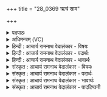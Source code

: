+++
title = "28_0369 ऋचं साम"

+++
<details><summary>पदपाठः</summary>

ऋ꣡च꣢꣯म्। सा꣡म꣢꣯। य꣣जामहे। या꣡भ्या꣢꣯म्। क꣡र्मा꣢꣯णि। कृ꣣ण्व꣡ते꣢। वि। ते꣡इति꣢। स꣡द꣢꣯सि। रा꣣जतः। यज्ञ꣢म्। दे꣣वे꣡षु꣢। व꣣क्षतः। ३६९।
</details>

<details><summary>अधिमन्त्रम् (VC)</summary>

- इन्द्रः
- वामदेवो गौतमः
- अनुष्टुप्
- गान्धारः
- ऐन्द्रं काण्डम्
</details>

<details><summary>हिन्दी : आचार्य रामनाथ वेदालंकार - विषयः</summary>

अगले मन्त्र का देवता ‘ऋक्सामौ’ है, इसमें ऋक् और साम के अध्ययन का विषय है।
</details>

<details><summary>हिन्दी : आचार्य रामनाथ वेदालंकार - पदार्थः</summary>

पदार्थान्वयभाषाः -  हम (ऋचम्) ऋग्वेद का, और (साम) सामवेद का (यजामहे) अर्थज्ञानपूर्वक तथा गीतिज्ञानपूर्वक अध्ययन करते हैं, और अध्यापन कराते हैं (याभ्याम्) जिनसे अर्थात् जिनका अध्ययन-अध्यापन करके (कर्माणि) तदुक्त कर्मों को वेदपाठी लोग (कृण्वते) करते हैं। (ते) वे ऋग्वेद और सामवेद (सदसि) निवासगृह तथा सभागृह में (राजतः) शोभा पाते हैं, क्योंकि वहाँ उनका पाठ और गान किया जाता है। और वे (देवेषु) विद्वानों में (यज्ञम्) यज्ञ-भावना को (वक्षतः) प्राप्त कराते हैं ॥१०॥
</details>

<details><summary>हिन्दी : आचार्य रामनाथ वेदालंकार - भावार्थः</summary>

भावार्थभाषाः -  हमें चाहिए कि ऋग्वेद, सामवेद, सामयोनि ऋचा, ऋचा पर किया जानेवाला सामगान, यह सब योग्य गुरुओं से अर्थज्ञानपूर्वक पढ़कर घर में, सभा में और विभिन्न समारोहों के अवसरों पर सस्वर वेदपाठ और सामगान किया करें ॥१०॥ इस दशति में इन्द्र नाम से और कश्यप नाम से इन्द्र का स्मरण करने से, उसकी अर्चनार्थ प्रेरणा होने से, उसके ध्यान का फल प्रतिपादित होने से, उसके दान की याचना होने से, दिव्य उषा का प्रभाव वर्णित होने से और ऋक् तथा साम के अध्ययन का संकल्प वर्णित होने से इस दशति के विषय की पूर्व दशति के विषय के साथ संगति है ॥ चतुर्थ प्रपाठक में द्वितीय अर्ध की तृतीय दशति समाप्त ॥ चतुर्थ अध्याय में द्वितीय खण्ड समाप्त ॥
</details>

<details><summary>संस्कृत : आचार्य रामनाथ वेदालंकार - विषयः</summary>

ऋक्सामौ देवते। ऋक्सामाध्ययनविषयमाह।
</details>

<details><summary>संस्कृत : आचार्य रामनाथ वेदालंकार - पदार्थः</summary>

पदार्थान्वयभाषाः -  वयम् (ऋचम्) ऋग्वेदम् (साम) सामवेदं च (यजामहे) अर्थज्ञानपूर्वकं गीतिज्ञानपूर्वकं च अधीमहे अध्यापयामश्च। यज देवपूजासंगतिकरणदानेषु। संगतिकरणं चात्र अध्ययनं, दानं च अध्यापनम्। (याभ्याम्) ऋक्सामभ्याम्, ययोः अध्ययनेनाध्यापनेन च इत्यर्थः (कर्माणि) तदुक्तानि कर्त्तव्यकर्माणि (कृण्वते) कुर्वन्ति तज्ज्ञाः। (ते) ऋक्साम्नी (सदसि) निवासगृहे सभागृहे च (राजतः) शोभेते, गृहेषु सभासु च तेषां पाठो गानं च क्रियते इत्यर्थः, (देवेषु) विद्वत्सु च (यज्ञम्) यज्ञभावनाम् (वक्षतः) वहतः प्रापयतः। वह प्रापणे धातोर्लेटि रूपम् ॥१०॥
</details>

<details><summary>संस्कृत : आचार्य रामनाथ वेदालंकार - भावार्थः</summary>

भावार्थभाषाः -  अस्माभिः ऋग्वेदं सामवेदं सामयोनिरूपामृचम् ऋच्यधूढं सामगानं च सर्वमेतद् योग्येभ्यो गुरुभ्योऽर्थज्ञानपूर्वकमधीत्य गृहे सभायां विभिन्नसमारोहेषु च सस्वरं वेदपाठः सामगानं च विधातव्ये ॥१०॥ अत्रेन्द्रनाम्ना कश्यपनाम्ना चेन्द्रस्य स्मरणात्, तदर्चनार्थं प्रेरणात्, तद्ध्यानफलप्रतिपादनात्, तद्दानयाचनात्, दिव्याया उषसः प्रभाववर्णनाद्, ऋक्सामाध्ययनसंकल्पवर्णनाच्चैतद्दशत्यर्थस्य पूर्वदशत्यर्थेन सह सङ्गतिरस्तीति वेद्यम् ॥ इति चतुर्थे प्रपाठके द्वितीयार्धे तृतीया दशतिः ॥ इति चतुर्थेऽध्याये द्वितीयः खण्डः ॥
</details>

<details><summary>संस्कृत : आचार्य रामनाथ वेदालंकार - पादटिप्पनी</summary>

टिप्पणी:   १. अथ० ७।५४।१ ऋषिः ब्रह्मा, देवते ऋक्साम्नी। ‘कृण्वते’, ‘वि ते’ ‘वक्षतः’ इत्यत्र क्रमेण ‘कुर्वते’, ‘एते’, ‘यच्छतः’ इति पाठः।
</details>